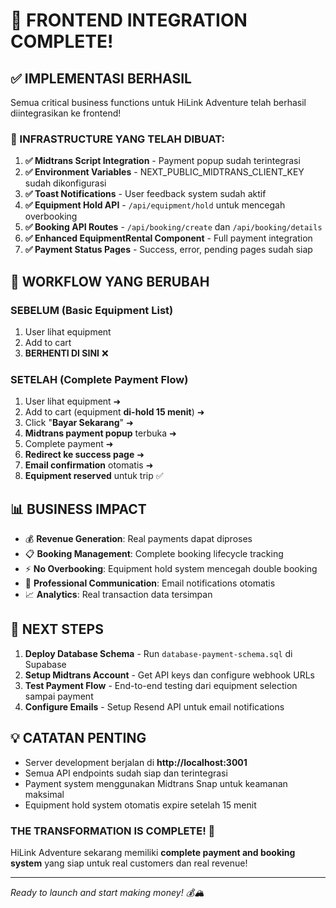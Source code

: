 # 🎉 FRONTEND INTEGRATION COMPLETE!

## ✅ **IMPLEMENTASI BERHASIL**

Semua critical business functions untuk HiLink Adventure telah berhasil diintegrasikan ke frontend! 

### **🔧 INFRASTRUCTURE YANG TELAH DIBUAT:**

1. **✅ Midtrans Script Integration** - Payment popup sudah terintegrasi
2. **✅ Environment Variables** - NEXT_PUBLIC_MIDTRANS_CLIENT_KEY sudah dikonfigurasi
3. **✅ Toast Notifications** - User feedback system sudah aktif
4. **✅ Equipment Hold API** - `/api/equipment/hold` untuk mencegah overbooking
5. **✅ Booking API Routes** - `/api/booking/create` dan `/api/booking/details`
6. **✅ Enhanced EquipmentRental Component** - Full payment integration
7. **✅ Payment Status Pages** - Success, error, pending pages sudah siap

## 🚀 **WORKFLOW YANG BERUBAH**

### **SEBELUM (Basic Equipment List)**
1. User lihat equipment
2. Add to cart 
3. **BERHENTI DI SINI** ❌

### **SETELAH (Complete Payment Flow)** 
1. User lihat equipment ➜
2. Add to cart (equipment **di-hold 15 menit**) ➜
3. Click "**Bayar Sekarang**" ➜
4. **Midtrans payment popup** terbuka ➜
5. Complete payment ➜
6. **Redirect ke success page** ➜
7. **Email confirmation** otomatis ➜
8. **Equipment reserved** untuk trip ✅

## 📊 **BUSINESS IMPACT**

- 💰 **Revenue Generation**: Real payments dapat diproses
- 📋 **Booking Management**: Complete booking lifecycle tracking  
- ⚡ **No Overbooking**: Equipment hold system mencegah double booking
- 📧 **Professional Communication**: Email notifications otomatis
- 📈 **Analytics**: Real transaction data tersimpan

## 🎯 **NEXT STEPS**

1. **Deploy Database Schema** - Run `database-payment-schema.sql` di Supabase
2. **Setup Midtrans Account** - Get API keys dan configure webhook URLs
3. **Test Payment Flow** - End-to-end testing dari equipment selection sampai payment
4. **Configure Emails** - Setup Resend API untuk email notifications

## 💡 **CATATAN PENTING**

- Server development berjalan di **http://localhost:3001** 
- Semua API endpoints sudah siap dan terintegrasi
- Payment system menggunakan Midtrans Snap untuk keamanan maksimal
- Equipment hold system otomatis expire setelah 15 menit

### **THE TRANSFORMATION IS COMPLETE!** 🎊

HiLink Adventure sekarang memiliki **complete payment and booking system** yang siap untuk real customers dan real revenue!

---
*Ready to launch and start making money! 💰🏔️*